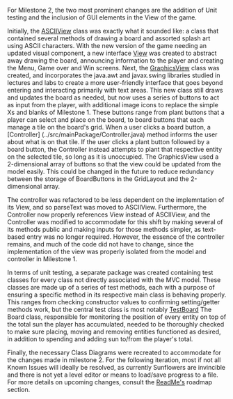 For Milestone 2, the two most prominent changes are the addition of Unit testing and the inclusion of GUI elements in the View of the game.

Initially, the [ASCIIView](../src/mainPackage/ASCIIView.java) class was exactly what it sounded like: a class that contained several 
methods of drawing a board and assorted splash art using ASCII characters. With the new version of the game needing an updated 
visual component, a new interface [View](../src/mainPackage/View.java) was created to abstract away drawing the board, announcing information 
to the player and creating the Menu, Game over and Win screens. Next, the [GraphicsView](../src/mainPackage/GraphicsView.java) class was 
created, and incorporates the java.awt and javax.swing libraries studied in lectures and labs to create a more user-friendly interface that 
goes beyond entering and interacting primarily with text areas. This new class still draws and updates the board as needed, but now uses a 
series of buttons to act as input from the player, with additional image icons to replace the simple Xs and blanks of Milestone 1. These 
buttons range from plant buttons that a player can select and place on the board, to board buttons that each manage a tile on the board's 
grid. When a user clicks a board button, a [Controller] (../src/mainPackage/Controller.java) method informs the user about what is on that 
tile. If the user clicks a plant button followed by a board button, the Controller instead attempts to plant that respective entity on the 
selected tile, so long as it is unoccupied. The GraphicsView used a 2-dimensional array of buttons so that the view could be updated from the model easily. This could be changed in the future to reduce redundancy between the storage of BoardButtons in the GridLayout and the 2-dimensional array.

The controller was refactored to be less dependent on the implemntation of its View, and so parseText was moved to ASCIIView. Furthermore, the Controller 
now properly references View instead of ASCIIView, and the Controller was modified to accommodate for this shift by making several of its 
methods public and making inputs for those methods simpler, as text-based entry was no longer required. However, the essence of the 
controller remains, and much of the code did not have to change, since the implementation of the view was properly isolated from the model and controller in Milestone 1.

In terms of unit testing, a separate package was created containing test classes for every class not directly associated with the MVC 
model. These classes are made up of a series of test methods, each with a purpose of ensuring a specific method in its respective main 
class is behaving properly. This ranges from checking constructor values to confirming setting/getter methods work, but the central test 
class is most notably [TestBoard](../src/tests/TestBoard.java) The Board class, responsible for monitoring the position of every entity 
on top of the total sun the player has accumulated, needed to be thoroughly checked to make sure placing, moving and removing entities 
functioned as desired, in addition to spending and adding sun to/from the player's total.

Finally, the necessary Class Diagrams were recreated to accommodate for the changes made in milestone 2. For the following iteration,
most if not all Known Issues will ideally be resolved, as currently Sunflowers are invincible and there is not yet a level editor or
means to load/save progress to a file. For more details on upcoming changes, consult the [ReadMe's](../README.md) roadmap section.
